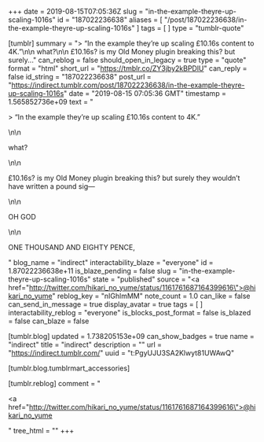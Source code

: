 +++
date = 2019-08-15T07:05:36Z
slug = "in-the-example-theyre-up-scaling-1016s"
id = "187022236638"
aliases = [ "/post/187022236638/in-the-example-theyre-up-scaling-1016s" ]
tags = [ ]
type = "tumblr-quote"

[tumblr]
summary = "> “In the example they’re up scaling £10.16s content to 4K.”\n\n what?\n\n £10.16s? is my Old Money plugin breaking this? but surely..."
can_reblog = false
should_open_in_legacy = true
type = "quote"
format = "html"
short_url = "https://tmblr.co/ZY3jby2kBPDlU"
can_reply = false
id_string = "187022236638"
post_url = "https://indirect.tumblr.com/post/187022236638/in-the-example-theyre-up-scaling-1016s"
date = "2019-08-15 07:05:36 GMT"
timestamp = 1.565852736e+09
text = "<p>&gt; “In the example they’re up scaling £10.16s content to 4K.”</p>\n\n<p>what?</p>\n\n<p>£10.16s? is my Old Money plugin breaking this? but surely they wouldn&rsquo;t have written a pound sig—</p>\n\n<p>OH GOD</p>\n\n<p>ONE THOUSAND AND EIGHTY PENCE,</p>"
blog_name = "indirect"
interactability_blaze = "everyone"
id = 1.87022236638e+11
is_blaze_pending = false
slug = "in-the-example-theyre-up-scaling-1016s"
state = "published"
source = "<a href=\"http://twitter.com/hikari_no_yume/status/1161761687164399616\">@hikari_no_yume</a>"
reblog_key = "nIGhlmMM"
note_count = 1.0
can_like = false
can_send_in_message = true
display_avatar = true
tags = [ ]
interactability_reblog = "everyone"
is_blocks_post_format = false
is_blazed = false
can_blaze = false

[tumblr.blog]
updated = 1.738205153e+09
can_show_badges = true
name = "indirect"
title = "indirect"
description = ""
url = "https://indirect.tumblr.com/"
uuid = "t:PgyUJU3SA2Klwyt81UWAwQ"

[tumblr.blog.tumblrmart_accessories]

[tumblr.reblog]
comment = "<p><a href=\"http://twitter.com/hikari_no_yume/status/1161761687164399616\">@hikari_no_yume</a></p>"
tree_html = ""
+++
